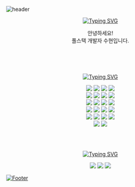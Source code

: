 ![header](https://capsule-render.vercel.app/api?type=venom&color=auto&height=250&section=header&text=Hello,%20I'm%20SooHyeon!&fontSize=60)

<div align=center>

  <a href="https://git.io/typing-svg"><img src="https://readme-typing-svg.demolab.com?font=Roboto+Mono&size=17&pause=1000&color=000000&center=true&vCenter=true&width=435&lines=About+Me%F0%9F%8D%80" alt="Typing SVG" /></a><br>
  
  안녕하세요!<br>
  풀스택 개발자 수현입니다.<br><br>
  
  <br><br>
  
  <a href="https://git.io/typing-svg"><img src="https://readme-typing-svg.demolab.com?font=Roboto+Mono&size=17&pause=1000&color=000000&center=true&vCenter=true&width=435&lines=Skills%E2%9C%8F%EF%B8%8F" alt="Typing SVG" /></a><br>
  
  <img src="https://img.shields.io/badge/Java-ED8B00?style=for-the-badge&logo=openjdk&logoColor=white"/>
  <img src="https://img.shields.io/badge/JavaScript-F7DF1E?style=for-the-badge&logo=JavaScript&logoColor=white"/>
  <img src="https://img.shields.io/badge/TypeScript-007ACC?style=for-the-badge&logo=typescript&logoColor=white"/>
  <img src="https://img.shields.io/badge/Svelte-4A4A55?style=for-the-badge&logo=svelte&logoColor=FF3E00"/>
  <br>
  <img src="https://img.shields.io/badge/IntelliJ_IDEA-000000.svg?style=for-the-badge&logo=intellij-idea&logoColor=white"/>
  <img src="https://img.shields.io/badge/Eclipse-2C2255?style=for-the-badge&logo=eclipse&logoColor=white"/>
  <img src="https://img.shields.io/badge/Visual_Studio_Code-0078D4?style=for-the-badge&logo=visual%20studio%20code&logoColor=white"/>
  <img src="https://img.shields.io/badge/docker-%230db7ed.svg?style=for-the-badge&logo=docker&logoColor=white"/>
  <br>
  <img src="https://img.shields.io/badge/Windows-0078D6?style=for-the-badge&logo=windows&logoColor=white"/>
  <img src="https://img.shields.io/badge/Linux-FCC624?style=for-the-badge&logo=linux&logoColor=black"/>
  <img src="https://img.shields.io/badge/Ubuntu-E95420?style=for-the-badge&logo=ubuntu&logoColor=white"/>
  <img src="https://img.shields.io/badge/WSL-0a97f5?style=for-the-badge&logo=linux&logoColor=white"/>
  <br>
  <img src="https://img.shields.io/badge/HTML5-E34F26?style=for-the-badge&logo=html5&logoColor=white"/>
  <img src="https://img.shields.io/badge/CSS3-1572B6?style=for-the-badge&logo=css3&logoColor=white"/>
  <img src="https://img.shields.io/badge/jQuery-0769AD?style=for-the-badge&logo=jquery&logoColor=white"/>
  <img src="https://img.shields.io/badge/Spring-6DB33F?style=for-the-badge&logo=spring&logoColor=white"/>
  <br>
  <img src="https://img.shields.io/badge/MariaDB-003545?style=for-the-badge&logo=mariadb&logoColor=white"/>
  <img src="https://img.shields.io/badge/Microsoft%20SQL%20Server-CC2927?style=for-the-badge&logo=microsoft%20sql%20server&logoColor=white"/>
  <img src="https://img.shields.io/badge/MySQL-005C84?style=for-the-badge&logo=mysql&logoColor=white"/>
  <img src="https://img.shields.io/badge/Oracle-F80000?style=for-the-badge&logo=Oracle&logoColor=white"/>
  <br>
  <img src="https://img.shields.io/badge/PostgreSQL-316192?style=for-the-badge&logo=postgresql&logoColor=white"/>
  <img src="https://img.shields.io/badge/rabbitmq-%23FF6600.svg?&style=for-the-badge&logo=rabbitmq&logoColor=white"/>
  <br>


  <br><br>

  <a href="https://git.io/typing-svg"><img src="https://readme-typing-svg.demolab.com?font=Roboto+Mono&size=17&pause=1000&color=000000&center=true&vCenter=true&width=435&lines=Contact%F0%9F%91%80" alt="Typing SVG" /></a><br>

  <a href="https://github.com/ansoohyeon"><img src="https://img.shields.io/badge/GitHub-100000?style=for-the-badge&logo=github&logoColor=white&link=https://github.com/ansoohyeon"/></a>
  <a href="https://velog.io/@suhyun_zip"><img src="https://img.shields.io/badge/Velog-3DDC84?style=for-the-badge&logo=Velog&logoColor=white&link=https://velog.io/@suhyun_zip"/></a>
  <a href="mailto:ansoohy3on@gmail.com"><img src="https://img.shields.io/badge/ansoohy3on@gmail.com-D14836?style=for-the-badge&logo=gmail&logoColor=white&link=mailto:ansoohy3on@gmail.com"/>

</div>

![Footer](https://capsule-render.vercel.app/api?type=waving&color=auto&height=200&section=footer)
